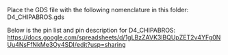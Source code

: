 Place the GDS file with the following nomenclature in this folder: D4_CHIPABROS.gds

Below is the pin list and pin description for D4_CHIPABROS:
https://docs.google.com/spreadsheets/d/1gLBzZAVK3lBQUpZET2v4YFg0NUu4NsFfNkMe3Oy4SDI/edit?usp=sharing
